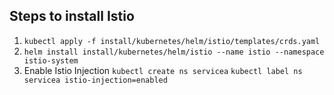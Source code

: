 ## Steps to install Istio
1. ```kubectl apply -f install/kubernetes/helm/istio/templates/crds.yaml```
2. ```helm install install/kubernetes/helm/istio --name istio --namespace istio-system```
3. Enable Istio Injection
```kubectl create ns servicea```
```kubectl label ns servicea istio-injection=enabled```
